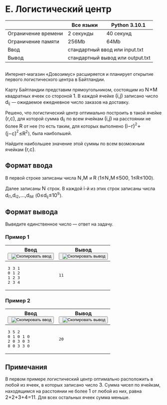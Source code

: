 <div class="problem__statement text" data-bem="{&quot;problem__statement&quot;:{}}">
<div class="problem-statement">
   <div class="header">
      <h1 class="title">E. Логистический центр</h1>
      <table>
         <thead>
            <tr><th></th>
            <th>Все языки</th>
            <th>Python 3.10.1</th>
         </tr></thead>
         <tbody><tr class="time-limit">
            <td class="property-title">Ограничение времени</td>
            <td>2&nbsp;секунды</td>
            <td>40&nbsp;секунд</td>
         </tr>
         <tr class="memory-limit">
            <td class="property-title">Ограничение памяти</td>
            <td>256Mb</td>
            <td>64Mb</td>
         </tr>
         <tr class="input-file">
            <td class="property-title">Ввод</td>
            <td colspan="2">стандартный ввод или input.txt</td>
         </tr>
         <tr class="output-file">
            <td class="property-title">Вывод</td>
            <td colspan="2">стандартный вывод или output.txt</td>
         </tr>
      </tbody></table>
   </div>
   <h2></h2>
   <div class="legend"> Интернет-магазин «Довозимус» расширяется и планирует открытие первого логистического центра в Байтландии. <!--l. 49-->
      <p style="text-indent: 0em;">Карту Байтландии представим прямоугольником, состоящим из <!--l. 49--><span class="MathJax_Preview" style="color: inherit; display: none;"></span><span id="MathJax-Element-1-Frame" class="mjx-chtml MathJax_CHTML" tabindex="0" style="font-size: 117%;"><span id="MJXc-Node-1" class="mjx-math" style="text-indent: 0em;"><span id="MJXc-Node-2" class="mjx-mrow"><span id="MJXc-Node-3" class="mjx-mi"><span class="mjx-char MJXc-TeX-math-I" style="padding-top: 0.491em; padding-bottom: 0.308em; padding-right: 0.085em;">N</span></span><span id="MJXc-Node-4" class="mjx-mo MJXc-space2"><span class="mjx-char MJXc-TeX-main-R" style="padding-top: 0.186em; padding-bottom: 0.308em;">×</span></span><span id="MJXc-Node-5" class="mjx-mi MJXc-space2"><span class="mjx-char MJXc-TeX-math-I" style="padding-top: 0.491em; padding-bottom: 0.308em; padding-right: 0.081em;">M</span></span></span></span></span><script type="math/mml" id="MathJax-Element-1"><math display="inline" style="text-indent: 0em;" xmlns="http://www.w3.org/1998/Math/MathML"><mi>N</mi> <mo>×</mo> <mi>M</mi></math></script> квадратных ячеек
      со стороной <!--l. 49--><span class="MathJax_Preview" style="color: inherit; display: none;"></span><span id="MathJax-Element-2-Frame" class="mjx-chtml MathJax_CHTML" tabindex="0" style="font-size: 117%;"><span id="MJXc-Node-6" class="mjx-math" style="text-indent: 0em;"><span id="MJXc-Node-7" class="mjx-mrow"><span id="MJXc-Node-8" class="mjx-mn"><span class="mjx-char MJXc-TeX-main-R" style="padding-top: 0.369em; padding-bottom: 0.369em;">1</span></span></span></span></span><script type="math/mml" id="MathJax-Element-2"><math display="inline" style="text-indent: 0em;" xmlns="http://www.w3.org/1998/Math/MathML"><mn>1</mn></math></script>.
      В каждой ячейке <!--l. 50--><span class="MathJax_Preview" style="color: inherit; display: none;"></span><span id="MathJax-Element-3-Frame" class="mjx-chtml MathJax_CHTML" tabindex="0" style="font-size: 117%;"><span id="MJXc-Node-9" class="mjx-math" style="text-indent: 0em;"><span id="MJXc-Node-10" class="mjx-mrow"><span id="MJXc-Node-11" class="mjx-mrow"><span id="MJXc-Node-12" class="mjx-mo"><span class="mjx-char MJXc-TeX-main-R" style="padding-top: 0.491em; padding-bottom: 0.614em;">(</span></span><span id="MJXc-Node-13" class="mjx-mrow"><span id="MJXc-Node-14" class="mjx-mi"><span class="mjx-char MJXc-TeX-math-I" style="padding-top: 0.43em; padding-bottom: 0.308em;">i</span></span><span id="MJXc-Node-15" class="mjx-mo"><span class="mjx-char MJXc-TeX-main-R" style="margin-top: -0.18em; padding-bottom: 0.553em;">,</span></span><span id="MJXc-Node-16" class="mjx-mspace" style="width: 0.3em; height: 0px;"></span><span id="MJXc-Node-17" class="mjx-mi MJXc-space1"><span class="mjx-char MJXc-TeX-math-I" style="padding-top: 0.43em; padding-bottom: 0.491em;">j</span></span></span><span id="MJXc-Node-18" class="mjx-mo"><span class="mjx-char MJXc-TeX-main-R" style="padding-top: 0.491em; padding-bottom: 0.614em;">)</span></span></span></span></span></span><script type="math/mml" id="MathJax-Element-3"><math display="inline" style="text-indent: 0em;" xmlns="http://www.w3.org/1998/Math/MathML"><mrow><mo>(</mo><mrow><mi>i</mi><mo>,</mo><mspace width="0.3em"><mi>j</mi></mspace></mrow><mo>)</mo></mrow></math></script> записано число <!--l. 50--><span class="MathJax_Preview" style="color: inherit; display: none;"></span><span id="MathJax-Element-4-Frame" class="mjx-chtml MathJax_CHTML" tabindex="0" style="font-size: 117%;"><span id="MJXc-Node-19" class="mjx-math" style="text-indent: 0em;"><span id="MJXc-Node-20" class="mjx-mrow"><span id="MJXc-Node-21" class="mjx-msub"><span class="mjx-base" style="margin-right: -0.003em;"><span id="MJXc-Node-22" class="mjx-mrow"><span id="MJXc-Node-23" class="mjx-mi"><span class="mjx-char MJXc-TeX-math-I" style="padding-top: 0.491em; padding-bottom: 0.308em; padding-right: 0.003em;">d</span></span></span></span><span class="mjx-sub" style="font-size: 70.7%; vertical-align: -0.212em; padding-right: 0.071em;"><span id="MJXc-Node-24" class="mjx-mrow" style=""><span id="MJXc-Node-25" class="mjx-mi"><span class="mjx-char MJXc-TeX-math-I" style="padding-top: 0.43em; padding-bottom: 0.308em;">i</span></span><span id="MJXc-Node-26" class="mjx-mi"><span class="mjx-char MJXc-TeX-math-I" style="padding-top: 0.43em; padding-bottom: 0.491em;">j</span></span></span></span></span></span></span></span><script type="math/mml" id="MathJax-Element-4"><math display="inline" style="text-indent:
      0em;" xmlns="http://www.w3.org/1998/Math/MathML"><msub><mrow><mi>d</mi></mrow><mrow><mi>i</mi><mi>j</mi></mrow></msub></math></script>&nbsp;—
      ожидаемое ежедневное число заказов на доставку. <!--l. 52-->
      </p><p style="text-indent: 0em;">Решено, что логистический центр оптимально построить в такой ячейке <!--l. 52--><span class="MathJax_Preview" style="color: inherit; display: none;"></span><span id="MathJax-Element-5-Frame" class="mjx-chtml MathJax_CHTML" tabindex="0" style="font-size: 117%;"><span id="MJXc-Node-27" class="mjx-math" style="text-indent: 0em;"><span id="MJXc-Node-28" class="mjx-mrow"><span id="MJXc-Node-29" class="mjx-mrow"><span id="MJXc-Node-30" class="mjx-mo"><span class="mjx-char MJXc-TeX-main-R" style="padding-top: 0.491em; padding-bottom: 0.614em;">(</span></span><span id="MJXc-Node-31" class="mjx-mrow"><span id="MJXc-Node-32" class="mjx-mi"><span class="mjx-char MJXc-TeX-math-I" style="padding-top: 0.247em; padding-bottom: 0.308em;">r</span></span><span id="MJXc-Node-33" class="mjx-mo"><span class="mjx-char MJXc-TeX-main-R" style="margin-top: -0.18em; padding-bottom: 0.553em;">,</span></span><span id="MJXc-Node-34" class="mjx-mspace" style="width: 0.3em; height: 0px;"></span><span id="MJXc-Node-35" class="mjx-mi MJXc-space1"><span class="mjx-char MJXc-TeX-math-I" style="padding-top: 0.247em; padding-bottom: 0.308em;">c</span></span></span><span id="MJXc-Node-36" class="mjx-mo"><span class="mjx-char MJXc-TeX-main-R" style="padding-top: 0.491em; padding-bottom: 0.614em;">)</span></span></span></span></span></span><script type="math/mml" id="MathJax-Element-5"><math display="inline" style="text-indent: 0em;" xmlns="http://www.w3.org/1998/Math/MathML"><mrow><mo>(</mo><mrow><mi>r</mi><mo>,</mo><mspace width="0.3em"><mi>c</mi></mspace></mrow><mo>)</mo></mrow></math></script>,
      для которой сумма <!--l. 53--><span class="MathJax_Preview" style="color: inherit; display: none;"></span><span id="MathJax-Element-6-Frame" class="mjx-chtml MathJax_CHTML" tabindex="0" style="font-size: 117%;"><span id="MJXc-Node-37" class="mjx-math" style="text-indent: 0em;"><span id="MJXc-Node-38" class="mjx-mrow"><span id="MJXc-Node-39" class="mjx-msub"><span class="mjx-base" style="margin-right: -0.003em;"><span id="MJXc-Node-40" class="mjx-mrow"><span id="MJXc-Node-41" class="mjx-mi"><span class="mjx-char MJXc-TeX-math-I" style="padding-top: 0.491em; padding-bottom: 0.308em; padding-right: 0.003em;">d</span></span></span></span><span class="mjx-sub" style="font-size: 70.7%; vertical-align: -0.212em; padding-right: 0.071em;"><span id="MJXc-Node-42" class="mjx-mrow" style=""><span id="MJXc-Node-43" class="mjx-mi"><span class="mjx-char MJXc-TeX-math-I" style="padding-top: 0.43em; padding-bottom: 0.308em;">i</span></span><span id="MJXc-Node-44" class="mjx-mi"><span class="mjx-char MJXc-TeX-math-I" style="padding-top: 0.43em; padding-bottom: 0.491em;">j</span></span></span></span></span></span></span></span><script type="math/mml" id="MathJax-Element-6"><math display="inline" style="text-indent: 0em;" xmlns="http://www.w3.org/1998/Math/MathML"><msub><mrow><mi>d</mi></mrow><mrow><mi>i</mi><mi>j</mi></mrow></msub></math></script>
      по всем ячейкам <!--l. 53--><span class="MathJax_Preview" style="color: inherit; display: none;"></span><span id="MathJax-Element-7-Frame" class="mjx-chtml MathJax_CHTML" tabindex="0" style="font-size: 117%;"><span id="MJXc-Node-45" class="mjx-math" style="text-indent: 0em;"><span id="MJXc-Node-46" class="mjx-mrow"><span id="MJXc-Node-47" class="mjx-mrow"><span id="MJXc-Node-48" class="mjx-mo"><span class="mjx-char MJXc-TeX-main-R" style="padding-top: 0.491em; padding-bottom: 0.614em;">(</span></span><span id="MJXc-Node-49" class="mjx-mrow"><span id="MJXc-Node-50" class="mjx-mi"><span class="mjx-char MJXc-TeX-math-I" style="padding-top: 0.43em; padding-bottom: 0.308em;">i</span></span><span id="MJXc-Node-51" class="mjx-mo"><span class="mjx-char MJXc-TeX-main-R" style="margin-top: -0.18em; padding-bottom: 0.553em;">,</span></span><span id="MJXc-Node-52" class="mjx-mspace" style="width: 0.3em; height: 0px;"></span><span id="MJXc-Node-53" class="mjx-mi MJXc-space1"><span class="mjx-char MJXc-TeX-math-I" style="padding-top: 0.43em; padding-bottom: 0.491em;">j</span></span></span><span id="MJXc-Node-54" class="mjx-mo"><span class="mjx-char MJXc-TeX-main-R" style="padding-top: 0.491em; padding-bottom: 0.614em;">)</span></span></span></span></span></span><script type="math/mml" id="MathJax-Element-7"><math display="inline" style="text-indent: 0em;" xmlns="http://www.w3.org/1998/Math/MathML"><mrow><mo>(</mo><mrow><mi>i</mi><mo>,</mo><mspace width="0.3em"><mi>j</mi></mspace></mrow><mo>)</mo></mrow></math></script> на расстоянии не более <!--l. 53--><span class="MathJax_Preview" style="color: inherit; display: none;"></span><span id="MathJax-Element-8-Frame" class="mjx-chtml MathJax_CHTML" tabindex="0" style="font-size: 117%;"><span id="MJXc-Node-55" class="mjx-math" style="text-indent: 0em;"><span id="MJXc-Node-56" class="mjx-mrow"><span id="MJXc-Node-57" class="mjx-mi"><span class="mjx-char MJXc-TeX-math-I" style="padding-top: 0.491em; padding-bottom: 0.308em;">R</span></span></span></span></span><script type="math/mml" id="MathJax-Element-8"><math display="inline" style="text-indent: 0em;" xmlns="http://www.w3.org/1998/Math/MathML"><mi>R</mi></math></script> от нее (то есть таким, для которых
      выполнено <!--l. 53--><span class="MathJax_Preview" style="color: inherit; display: none;"></span><span id="MathJax-Element-9-Frame" class="mjx-chtml MathJax_CHTML" tabindex="0" style="font-size: 117%;"><span id="MJXc-Node-58" class="mjx-math" style="text-indent: 0em;"><span id="MJXc-Node-59" class="mjx-mrow"><span id="MJXc-Node-60" class="mjx-msup"><span class="mjx-base"><span id="MJXc-Node-61" class="mjx-mrow"><span id="MJXc-Node-62" class="mjx-mrow"><span id="MJXc-Node-63" class="mjx-mo"><span class="mjx-char MJXc-TeX-main-R" style="padding-top: 0.491em; padding-bottom: 0.614em;">(</span></span><span id="MJXc-Node-64" class="mjx-mrow"><span id="MJXc-Node-65" class="mjx-mi"><span class="mjx-char MJXc-TeX-math-I" style="padding-top: 0.43em; padding-bottom: 0.308em;">i</span></span><span id="MJXc-Node-66" class="mjx-mo MJXc-space2"><span class="mjx-char MJXc-TeX-main-R" style="padding-top: 0.308em; padding-bottom: 0.43em;">−</span></span><span id="MJXc-Node-67" class="mjx-mi MJXc-space2"><span class="mjx-char MJXc-TeX-math-I" style="padding-top: 0.247em; padding-bottom: 0.308em;">r</span></span></span><span id="MJXc-Node-68" class="mjx-mo"><span class="mjx-char MJXc-TeX-main-R" style="padding-top: 0.491em; padding-bottom: 0.614em;">)</span></span></span></span></span><span class="mjx-sup" style="font-size: 70.7%; vertical-align: 0.71em; padding-left: 0px; padding-right: 0.071em;"><span id="MJXc-Node-69" class="mjx-mrow" style=""><span id="MJXc-Node-70" class="mjx-mn"><span class="mjx-char MJXc-TeX-main-R" style="padding-top: 0.369em; padding-bottom: 0.369em;">2</span></span></span></span></span><span id="MJXc-Node-71" class="mjx-mo MJXc-space2"><span class="mjx-char MJXc-TeX-main-R" style="padding-top: 0.308em; padding-bottom: 0.43em;">+</span></span><span id="MJXc-Node-72" class="mjx-msup MJXc-space2"><span class="mjx-base"><span id="MJXc-Node-73" class="mjx-mrow"><span id="MJXc-Node-74" class="mjx-mrow"><span id="MJXc-Node-75" class="mjx-mo"><span class="mjx-char MJXc-TeX-main-R" style="padding-top: 0.491em; padding-bottom: 0.614em;">(</span></span><span id="MJXc-Node-76" class="mjx-mrow"><span id="MJXc-Node-77" class="mjx-mi"><span class="mjx-char MJXc-TeX-math-I" style="padding-top: 0.43em; padding-bottom: 0.491em;">j</span></span><span id="MJXc-Node-78" class="mjx-mo MJXc-space2"><span class="mjx-char MJXc-TeX-main-R" style="padding-top: 0.308em; padding-bottom: 0.43em;">−</span></span><span id="MJXc-Node-79" class="mjx-mi MJXc-space2"><span class="mjx-char MJXc-TeX-math-I" style="padding-top: 0.247em; padding-bottom: 0.308em;">c</span></span></span><span id="MJXc-Node-80" class="mjx-mo"><span class="mjx-char MJXc-TeX-main-R" style="padding-top: 0.491em; padding-bottom: 0.614em;">)</span></span></span></span></span><span class="mjx-sup" style="font-size: 70.7%; vertical-align: 0.71em; padding-left: 0px; padding-right: 0.071em;"><span id="MJXc-Node-81" class="mjx-mrow" style=""><span id="MJXc-Node-82" class="mjx-mn"><span class="mjx-char MJXc-TeX-main-R" style="padding-top: 0.369em; padding-bottom: 0.369em;">2</span></span></span></span></span><span id="MJXc-Node-83" class="mjx-mo MJXc-space3"><span class="mjx-char MJXc-TeX-main-R" style="padding-top: 0.369em; padding-bottom: 0.491em;">≤</span></span><span id="MJXc-Node-84" class="mjx-msup MJXc-space3"><span class="mjx-base"><span id="MJXc-Node-85" class="mjx-mrow"><span id="MJXc-Node-86" class="mjx-mi"><span class="mjx-char MJXc-TeX-math-I" style="padding-top: 0.491em; padding-bottom: 0.308em;">R</span></span></span></span><span class="mjx-sup" style="font-size: 70.7%; vertical-align: 0.513em; padding-left: 0px; padding-right: 0.071em;"><span id="MJXc-Node-87" class="mjx-mrow" style=""><span id="MJXc-Node-88" class="mjx-mn"><span class="mjx-char MJXc-TeX-main-R" style="padding-top: 0.369em; padding-bottom: 0.369em;">2</span></span></span></span></span></span></span></span><script type="math/mml" id="MathJax-Element-9"><math display="inline" style="text-indent: 0em;" xmlns="http://www.w3.org/1998/Math/MathML"><msup><mrow><mrow><mo>(</mo><mrow><mi>i</mi>
      <mo>−</mo> <mi>r</mi></mrow><mo>)</mo></mrow></mrow><mrow><mn>2</mn></mrow></msup> <mo>+</mo> <msup><mrow><mrow><mo>(</mo><mrow><mi>j</mi>
      <mo>−</mo> <mi>c</mi></mrow><mo>)</mo></mrow></mrow><mrow><mn>2</mn></mrow></msup> <mo>≤</mo> <msup><mrow><mi>R</mi></mrow><mrow><mn>2</mn></mrow></msup></math></script>),
      была наибольшей. <!--l. 55-->
      </p><p style="text-indent: 0em;">Найдите наибольшее значение этой суммы по всем возможным ячейкам <!--l. 55--><span class="MathJax_Preview" style="color: inherit; display: none;"></span><span id="MathJax-Element-10-Frame" class="mjx-chtml MathJax_CHTML" tabindex="0" style="font-size: 117%;"><span id="MJXc-Node-89" class="mjx-math" style="text-indent: 0em;"><span id="MJXc-Node-90" class="mjx-mrow"><span id="MJXc-Node-91" class="mjx-mrow"><span id="MJXc-Node-92" class="mjx-mo"><span class="mjx-char MJXc-TeX-main-R" style="padding-top: 0.491em; padding-bottom: 0.614em;">(</span></span><span id="MJXc-Node-93" class="mjx-mrow"><span id="MJXc-Node-94" class="mjx-mi"><span class="mjx-char MJXc-TeX-math-I" style="padding-top: 0.247em; padding-bottom: 0.308em;">r</span></span><span id="MJXc-Node-95" class="mjx-mo"><span class="mjx-char MJXc-TeX-main-R" style="margin-top: -0.18em; padding-bottom: 0.553em;">,</span></span><span id="MJXc-Node-96" class="mjx-mspace" style="width: 0.3em; height: 0px;"></span><span id="MJXc-Node-97" class="mjx-mi MJXc-space1"><span class="mjx-char MJXc-TeX-math-I" style="padding-top: 0.247em; padding-bottom: 0.308em;">c</span></span></span><span id="MJXc-Node-98" class="mjx-mo"><span class="mjx-char MJXc-TeX-main-R" style="padding-top: 0.491em; padding-bottom: 0.614em;">)</span></span></span></span></span></span><script type="math/mml" id="MathJax-Element-10"><math display="inline" style="text-indent: 0em;" xmlns="http://www.w3.org/1998/Math/MathML"><mrow><mo>(</mo><mrow><mi>r</mi><mo>,</mo><mspace width="0.3em"><mi>c</mi></mspace></mrow><mo>)</mo></mrow></math></script>.
      </p>
      <p></p>
      <p></p>

   </div>
   <h2>Формат ввода</h2>
   <div class="input-specification"> В первой строке записаны числа <!--l. 58--><span class="MathJax_Preview" style="color: inherit; display: none;"></span><span id="MathJax-Element-11-Frame" class="mjx-chtml MathJax_CHTML" tabindex="0" style="font-size: 117%;"><span id="MJXc-Node-99" class="mjx-math" style="text-indent: 0em;"><span id="MJXc-Node-100" class="mjx-mrow"><span id="MJXc-Node-101" class="mjx-mi"><span class="mjx-char MJXc-TeX-math-I" style="padding-top: 0.491em; padding-bottom: 0.308em; padding-right: 0.085em;">N</span></span><span id="MJXc-Node-102" class="mjx-mo"><span class="mjx-char MJXc-TeX-main-R" style="margin-top: -0.18em; padding-bottom: 0.553em;">,</span></span><span id="MJXc-Node-103" class="mjx-mspace" style="width: 0.3em; height: 0px;"></span><span id="MJXc-Node-104" class="mjx-mi MJXc-space1"><span class="mjx-char MJXc-TeX-math-I" style="padding-top: 0.491em; padding-bottom: 0.308em; padding-right: 0.081em;">M</span></span></span></span></span><script type="math/mml" id="MathJax-Element-11"><math display="inline" style="text-indent: 0em;" xmlns="http://www.w3.org/1998/Math/MathML"><mi>N</mi><mo>,</mo><mspace width="0.3em"><mi>M</mi></mspace></math></script> и <!--l. 58--><span class="MathJax_Preview" style="color: inherit; display: none;"></span><span id="MathJax-Element-12-Frame" class="mjx-chtml MathJax_CHTML" tabindex="0" style="font-size: 117%;"><span id="MJXc-Node-105" class="mjx-math" style="text-indent: 0em;"><span id="MJXc-Node-106" class="mjx-mrow"><span id="MJXc-Node-107" class="mjx-mi"><span class="mjx-char MJXc-TeX-math-I" style="padding-top: 0.491em; padding-bottom: 0.308em;">R</span></span></span></span></span><script type="math/mml" id="MathJax-Element-12"><math display="inline" style="text-indent: 0em;" xmlns="http://www.w3.org/1998/Math/MathML"><mi>R</mi></math></script>
      (<!--l. 58--><span class="MathJax_Preview" style="color: inherit; display: none;"></span><span id="MathJax-Element-13-Frame" class="mjx-chtml MathJax_CHTML" tabindex="0" style="font-size: 117%;"><span id="MJXc-Node-108" class="mjx-math" style="text-indent: 0em;"><span id="MJXc-Node-109" class="mjx-mrow"><span id="MJXc-Node-110" class="mjx-mn"><span class="mjx-char MJXc-TeX-main-R" style="padding-top: 0.369em; padding-bottom: 0.369em;">1</span></span><span id="MJXc-Node-111" class="mjx-mo MJXc-space3"><span class="mjx-char MJXc-TeX-main-R" style="padding-top: 0.369em; padding-bottom: 0.491em;">≤</span></span><span id="MJXc-Node-112" class="mjx-mi MJXc-space3"><span class="mjx-char MJXc-TeX-math-I" style="padding-top: 0.491em; padding-bottom: 0.308em; padding-right: 0.085em;">N</span></span><span id="MJXc-Node-113" class="mjx-mo"><span class="mjx-char MJXc-TeX-main-R" style="margin-top: -0.18em; padding-bottom: 0.553em;">,</span></span><span id="MJXc-Node-114" class="mjx-mi MJXc-space1"><span class="mjx-char MJXc-TeX-math-I" style="padding-top: 0.491em; padding-bottom: 0.308em; padding-right: 0.081em;">M</span></span><span id="MJXc-Node-115" class="mjx-mo MJXc-space3"><span class="mjx-char MJXc-TeX-main-R" style="padding-top: 0.369em; padding-bottom: 0.491em;">≤</span></span><span id="MJXc-Node-116" class="mjx-mn MJXc-space3"><span class="mjx-char MJXc-TeX-main-R" style="padding-top: 0.369em; padding-bottom: 0.369em;">5</span></span><span id="MJXc-Node-117" class="mjx-mn"><span class="mjx-char MJXc-TeX-main-R" style="padding-top: 0.369em; padding-bottom: 0.369em;">0</span></span><span id="MJXc-Node-118" class="mjx-mn"><span class="mjx-char MJXc-TeX-main-R" style="padding-top: 0.369em; padding-bottom: 0.369em;">0</span></span></span></span></span><script type="math/mml" id="MathJax-Element-13"><math display="inline" style="text-indent: 0em;" xmlns="http://www.w3.org/1998/Math/MathML"><mn>1</mn> <mo>≤</mo>
      <mi>N</mi><mo>,</mo><mi>M</mi> <mo>≤</mo> <mn>5</mn><mn>0</mn><mn>0</mn></math></script>, <!--l. 58--><span class="MathJax_Preview" style="color: inherit; display: none;"></span><span id="MathJax-Element-14-Frame" class="mjx-chtml MathJax_CHTML" tabindex="0" style="font-size: 117%;"><span id="MJXc-Node-119" class="mjx-math" style="text-indent: 0em;"><span id="MJXc-Node-120" class="mjx-mrow"><span id="MJXc-Node-121" class="mjx-mn"><span class="mjx-char MJXc-TeX-main-R" style="padding-top: 0.369em; padding-bottom: 0.369em;">1</span></span><span id="MJXc-Node-122" class="mjx-mo MJXc-space3"><span class="mjx-char MJXc-TeX-main-R" style="padding-top: 0.369em; padding-bottom: 0.491em;">≤</span></span><span id="MJXc-Node-123" class="mjx-mi MJXc-space3"><span class="mjx-char MJXc-TeX-math-I" style="padding-top: 0.491em; padding-bottom: 0.308em;">R</span></span><span id="MJXc-Node-124" class="mjx-mo MJXc-space3"><span class="mjx-char MJXc-TeX-main-R" style="padding-top: 0.369em; padding-bottom: 0.491em;">≤</span></span><span id="MJXc-Node-125" class="mjx-mn MJXc-space3"><span class="mjx-char MJXc-TeX-main-R" style="padding-top: 0.369em; padding-bottom: 0.369em;">1</span></span><span id="MJXc-Node-126" class="mjx-mn"><span class="mjx-char MJXc-TeX-main-R" style="padding-top: 0.369em; padding-bottom: 0.369em;">0</span></span><span id="MJXc-Node-127" class="mjx-mn"><span class="mjx-char MJXc-TeX-main-R" style="padding-top: 0.369em; padding-bottom: 0.369em;">0</span></span></span></span></span><script type="math/mml" id="MathJax-Element-14"><math display="inline" style="text-indent:
      0em;" xmlns="http://www.w3.org/1998/Math/MathML"><mn>1</mn> <mo>≤</mo> <mi>R</mi> <mo>≤</mo> <mn>1</mn><mn>0</mn><mn>0</mn></math></script>).
      <!--l. 60-->
      <p style="text-indent: 0em;">Далее записаны <!--l. 60--><span class="MathJax_Preview" style="color: inherit; display: none;"></span><span id="MathJax-Element-15-Frame" class="mjx-chtml MathJax_CHTML" tabindex="0" style="font-size: 117%;"><span id="MJXc-Node-128" class="mjx-math" style="text-indent: 0em;"><span id="MJXc-Node-129" class="mjx-mrow"><span id="MJXc-Node-130" class="mjx-mi"><span class="mjx-char MJXc-TeX-math-I" style="padding-top: 0.491em; padding-bottom: 0.308em; padding-right: 0.085em;">N</span></span></span></span></span><script type="math/mml" id="MathJax-Element-15"><math display="inline" style="text-indent: 0em;" xmlns="http://www.w3.org/1998/Math/MathML"><mi>N</mi></math></script>
      строк. В каждой <!--l. 60--><span class="MathJax_Preview" style="color: inherit; display: none;"></span><span id="MathJax-Element-16-Frame" class="mjx-chtml MathJax_CHTML" tabindex="0" style="font-size: 117%;"><span id="MJXc-Node-131" class="mjx-math" style="text-indent: 0em;"><span id="MJXc-Node-132" class="mjx-mrow"><span id="MJXc-Node-133" class="mjx-mi"><span class="mjx-char MJXc-TeX-math-I" style="padding-top: 0.43em; padding-bottom: 0.308em;">i</span></span></span></span></span><script type="math/mml" id="MathJax-Element-16"><math display="inline" style="text-indent: 0em;" xmlns="http://www.w3.org/1998/Math/MathML"><mi>i</mi></math></script>-й
      из этих строк записаны числа <!--l. 60--><span class="MathJax_Preview" style="color: inherit; display: none;"></span><span id="MathJax-Element-17-Frame" class="mjx-chtml MathJax_CHTML" tabindex="0" style="font-size: 117%;"><span id="MJXc-Node-134" class="mjx-math" style="text-indent: 0em;"><span id="MJXc-Node-135" class="mjx-mrow"><span id="MJXc-Node-136" class="mjx-msub"><span class="mjx-base" style="margin-right: -0.003em;"><span id="MJXc-Node-137" class="mjx-mrow"><span id="MJXc-Node-138" class="mjx-mi"><span class="mjx-char MJXc-TeX-math-I" style="padding-top: 0.491em; padding-bottom: 0.308em; padding-right: 0.003em;">d</span></span></span></span><span class="mjx-sub" style="font-size: 70.7%; vertical-align: -0.212em; padding-right: 0.071em;"><span id="MJXc-Node-139" class="mjx-mrow" style=""><span id="MJXc-Node-140" class="mjx-mi"><span class="mjx-char MJXc-TeX-math-I" style="padding-top: 0.43em; padding-bottom: 0.308em;">i</span></span><span id="MJXc-Node-141" class="mjx-mn"><span class="mjx-char MJXc-TeX-main-R" style="padding-top: 0.369em; padding-bottom: 0.369em;">1</span></span></span></span></span><span id="MJXc-Node-142" class="mjx-mo"><span class="mjx-char MJXc-TeX-main-R" style="margin-top: -0.18em; padding-bottom: 0.553em;">,</span></span><span id="MJXc-Node-143" class="mjx-mspace" style="width: 0.3em; height: 0px;"></span><span id="MJXc-Node-144" class="mjx-msub MJXc-space1"><span class="mjx-base" style="margin-right: -0.003em;"><span id="MJXc-Node-145" class="mjx-mrow"><span id="MJXc-Node-146" class="mjx-mi"><span class="mjx-char MJXc-TeX-math-I" style="padding-top: 0.491em; padding-bottom: 0.308em; padding-right: 0.003em;">d</span></span></span></span><span class="mjx-sub" style="font-size: 70.7%; vertical-align: -0.212em; padding-right: 0.071em;"><span id="MJXc-Node-147" class="mjx-mrow" style=""><span id="MJXc-Node-148" class="mjx-mi"><span class="mjx-char MJXc-TeX-math-I" style="padding-top: 0.43em; padding-bottom: 0.308em;">i</span></span><span id="MJXc-Node-149" class="mjx-mn"><span class="mjx-char MJXc-TeX-main-R" style="padding-top: 0.369em; padding-bottom: 0.369em;">2</span></span></span></span></span><span id="MJXc-Node-150" class="mjx-mo"><span class="mjx-char MJXc-TeX-main-R" style="margin-top: -0.18em; padding-bottom: 0.553em;">,</span></span><span id="MJXc-Node-151" class="mjx-mo MJXc-space1"><span class="mjx-char MJXc-TeX-main-R" style="margin-top: -0.18em; padding-bottom: 0.369em;">…</span></span><span id="MJXc-Node-152" class="mjx-mo MJXc-space1"><span class="mjx-char MJXc-TeX-main-R" style="margin-top: -0.18em; padding-bottom: 0.553em;">,</span></span><span id="MJXc-Node-153" class="mjx-mspace" style="width: 0.3em; height: 0px;"></span><span id="MJXc-Node-154" class="mjx-msub MJXc-space1"><span class="mjx-base" style="margin-right: -0.003em;"><span id="MJXc-Node-155" class="mjx-mrow"><span id="MJXc-Node-156" class="mjx-mi"><span class="mjx-char MJXc-TeX-math-I" style="padding-top: 0.491em; padding-bottom: 0.308em; padding-right: 0.003em;">d</span></span></span></span><span class="mjx-sub" style="font-size: 70.7%; vertical-align: -0.212em; padding-right: 0.071em;"><span id="MJXc-Node-157" class="mjx-mrow" style=""><span id="MJXc-Node-158" class="mjx-mi"><span class="mjx-char MJXc-TeX-math-I" style="padding-top: 0.43em; padding-bottom: 0.308em;">i</span></span><span id="MJXc-Node-159" class="mjx-mi"><span class="mjx-char MJXc-TeX-math-I" style="padding-top: 0.491em; padding-bottom: 0.308em; padding-right: 0.081em;">M</span></span></span></span></span></span></span></span><script type="math/mml" id="MathJax-Element-17"><math display="inline" style="text-indent: 0em;" xmlns="http://www.w3.org/1998/Math/MathML"><msub><mrow><mi>d</mi></mrow><mrow><mi>i</mi><mn>1</mn></mrow></msub><mo>,</mo><mspace width="0.3em"><msub><mrow><mi>d</mi></mrow><mrow><mi>i</mi><mn>2</mn></mrow></msub><mo>,</mo><mo>…</mo><mo>,</mo><mspace width="0.3em"><msub><mrow><mi>d</mi></mrow><mrow><mi>i</mi><mi>M</mi></mrow></msub></mspace></mspace></math></script>
      (<!--l. 60--><span class="MathJax_Preview" style="color: inherit; display: none;"></span><span id="MathJax-Element-18-Frame" class="mjx-chtml MathJax_CHTML" tabindex="0" style="font-size: 117%;"><span id="MJXc-Node-160" class="mjx-math" style="text-indent: 0em;"><span id="MJXc-Node-161" class="mjx-mrow"><span id="MJXc-Node-162" class="mjx-mn"><span class="mjx-char MJXc-TeX-main-R" style="padding-top: 0.369em; padding-bottom: 0.369em;">0</span></span><span id="MJXc-Node-163" class="mjx-mo MJXc-space3"><span class="mjx-char MJXc-TeX-main-R" style="padding-top: 0.369em; padding-bottom: 0.491em;">≤</span></span><span id="MJXc-Node-164" class="mjx-msub MJXc-space3"><span class="mjx-base" style="margin-right: -0.003em;"><span id="MJXc-Node-165" class="mjx-mrow"><span id="MJXc-Node-166" class="mjx-mi"><span class="mjx-char MJXc-TeX-math-I" style="padding-top: 0.491em; padding-bottom: 0.308em; padding-right: 0.003em;">d</span></span></span></span><span class="mjx-sub" style="font-size: 70.7%; vertical-align: -0.212em; padding-right: 0.071em;"><span id="MJXc-Node-167" class="mjx-mrow" style=""><span id="MJXc-Node-168" class="mjx-mi"><span class="mjx-char MJXc-TeX-math-I" style="padding-top: 0.43em; padding-bottom: 0.308em;">i</span></span><span id="MJXc-Node-169" class="mjx-mi"><span class="mjx-char MJXc-TeX-math-I" style="padding-top: 0.43em; padding-bottom: 0.491em;">j</span></span></span></span></span><span id="MJXc-Node-170" class="mjx-mo MJXc-space3"><span class="mjx-char MJXc-TeX-main-R" style="padding-top: 0.369em; padding-bottom: 0.491em;">≤</span></span><span id="MJXc-Node-171" class="mjx-mn MJXc-space3"><span class="mjx-char MJXc-TeX-main-R" style="padding-top: 0.369em; padding-bottom: 0.369em;">1</span></span><span id="MJXc-Node-172" class="mjx-msup"><span class="mjx-base"><span id="MJXc-Node-173" class="mjx-mrow"><span id="MJXc-Node-174" class="mjx-mn"><span class="mjx-char MJXc-TeX-main-R" style="padding-top: 0.369em; padding-bottom: 0.369em;">0</span></span></span></span><span class="mjx-sup" style="font-size: 70.7%; vertical-align: 0.591em; padding-left: 0px; padding-right: 0.071em;"><span id="MJXc-Node-175" class="mjx-mrow" style=""><span id="MJXc-Node-176" class="mjx-mn"><span class="mjx-char MJXc-TeX-main-R" style="padding-top: 0.369em; padding-bottom: 0.369em;">9</span></span></span></span></span></span></span></span><script type="math/mml" id="MathJax-Element-18"><math display="inline" style="text-indent: 0em;" xmlns="http://www.w3.org/1998/Math/MathML"><mn>0</mn> <mo>≤</mo>
      <msub><mrow><mi>d</mi></mrow><mrow><mi>i</mi><mi>j</mi></mrow></msub> <mo>≤</mo> <mn>1</mn><msup><mrow><mn>0</mn></mrow><mrow><mn>9</mn></mrow></msup></math></script>).
      </p>

   </div>
   <h2>Формат вывода</h2>
   <div class="output-specification"> Выведите единственное число&nbsp;— ответ на задачу. </div>
   <h3>Пример 1</h3>
   <table class="sample-tests">
      <thead>
         <tr>
            <th>Ввод<div class="problem__copy-sample"><button class="button button_theme_pseudo button_size_s button_only-icon_yes problem__copy-button problem__copy-button_type_input i-bem" data-bem="{&quot;button&quot;:{}}" role="button" type="button" title="Скопировать ввод"><span class="button__text">&nbsp;<img class="image button__icon button__icon_role_copy" src="//yastatic.net/lego/_/La6qi18Z8LwgnZdsAr1qy1GwCwo.gif" alt="Скопировать ввод"></span></button></div></th>
            <th>Вывод<div class="problem__copy-sample"><button class="button button_theme_pseudo button_size_s button_only-icon_yes problem__copy-button problem__copy-button_type_output i-bem" data-bem="{&quot;button&quot;:{}}" role="button" type="button" title="Скопировать вывод"><span class="button__text">&nbsp;<img class="image button__icon button__icon_role_copy" src="//yastatic.net/lego/_/La6qi18Z8LwgnZdsAr1qy1GwCwo.gif" alt="Скопировать вывод"></span></button></div></th>
         </tr>
      </thead>
      <tbody>
         <tr>
            <td><pre>3 3 1
0 1 2
1 2 3
2 3 4
</pre></td>
            <td><pre>11
</pre></td>
         </tr>
      </tbody>
   </table>
   <h3>Пример 2</h3>
   <table class="sample-tests">
      <thead>
         <tr>
            <th>Ввод<div class="problem__copy-sample"><button class="button button_theme_pseudo button_size_s button_only-icon_yes problem__copy-button problem__copy-button_type_input i-bem" data-bem="{&quot;button&quot;:{}}" role="button" type="button" title="Скопировать ввод"><span class="button__text">&nbsp;<img class="image button__icon button__icon_role_copy" src="//yastatic.net/lego/_/La6qi18Z8LwgnZdsAr1qy1GwCwo.gif" alt="Скопировать ввод"></span></button></div></th>
            <th>Вывод<div class="problem__copy-sample"><button class="button button_theme_pseudo button_size_s button_only-icon_yes problem__copy-button problem__copy-button_type_output i-bem" data-bem="{&quot;button&quot;:{}}" role="button" type="button" title="Скопировать вывод"><span class="button__text">&nbsp;<img class="image button__icon button__icon_role_copy" src="//yastatic.net/lego/_/La6qi18Z8LwgnZdsAr1qy1GwCwo.gif" alt="Скопировать вывод"></span></button></div></th>
         </tr>
      </thead>
      <tbody>
         <tr>
            <td><pre>3 5 2
0 1 0 1 0
2 0 3 0 3
8 0 3 3 0
</pre></td>
            <td><pre>20
</pre></td>
         </tr>
      </tbody>
   </table>
   <h2>Примечания</h2>
   <div class="notes"> В первом примере логистический центр оптимально расположить в любой из ячеек, в которых записано число <!--l. 66--><span class="MathJax_Preview" style="color: inherit; display: none;"></span><span id="MathJax-Element-19-Frame" class="mjx-chtml MathJax_CHTML" tabindex="0" style="font-size: 117%;"><span id="MJXc-Node-177" class="mjx-math" style="text-indent: 0em;"><span id="MJXc-Node-178" class="mjx-mrow"><span id="MJXc-Node-179" class="mjx-mn"><span class="mjx-char MJXc-TeX-main-R" style="padding-top: 0.369em; padding-bottom: 0.369em;">3</span></span></span></span></span><script type="math/mml" id="MathJax-Element-19"><math display="inline" style="text-indent: 0em;" xmlns="http://www.w3.org/1998/Math/MathML"><mn>3</mn></math></script>. Сумма чисел по ячейкам,
      находящимся на расстоянии не более <!--l. 66--><span class="MathJax_Preview" style="color: inherit; display: none;"></span><span id="MathJax-Element-20-Frame" class="mjx-chtml MathJax_CHTML" tabindex="0" style="font-size: 117%;"><span id="MJXc-Node-180" class="mjx-math" style="text-indent: 0em;"><span id="MJXc-Node-181" class="mjx-mrow"><span id="MJXc-Node-182" class="mjx-mn"><span class="mjx-char MJXc-TeX-main-R" style="padding-top: 0.369em; padding-bottom: 0.369em;">1</span></span></span></span></span><script type="math/mml" id="MathJax-Element-20"><math display="inline" style="text-indent: 0em;" xmlns="http://www.w3.org/1998/Math/MathML"><mn>1</mn></math></script>
      от любой из них, равна <!--l. 66--><span class="MathJax_Preview" style="color: inherit; display: none;"></span><span id="MathJax-Element-21-Frame" class="mjx-chtml MathJax_CHTML" tabindex="0" style="font-size: 117%;"><span id="MJXc-Node-183" class="mjx-math" style="text-indent: 0em;"><span id="MJXc-Node-184" class="mjx-mrow"><span id="MJXc-Node-185" class="mjx-mn"><span class="mjx-char MJXc-TeX-main-R" style="padding-top: 0.369em; padding-bottom: 0.369em;">2</span></span><span id="MJXc-Node-186" class="mjx-mo MJXc-space2"><span class="mjx-char MJXc-TeX-main-R" style="padding-top: 0.308em; padding-bottom: 0.43em;">+</span></span><span id="MJXc-Node-187" class="mjx-mn MJXc-space2"><span class="mjx-char MJXc-TeX-main-R" style="padding-top: 0.369em; padding-bottom: 0.369em;">2</span></span><span id="MJXc-Node-188" class="mjx-mo MJXc-space2"><span class="mjx-char MJXc-TeX-main-R" style="padding-top: 0.308em; padding-bottom: 0.43em;">+</span></span><span id="MJXc-Node-189" class="mjx-mn MJXc-space2"><span class="mjx-char MJXc-TeX-main-R" style="padding-top: 0.369em; padding-bottom: 0.369em;">3</span></span><span id="MJXc-Node-190" class="mjx-mo MJXc-space2"><span class="mjx-char MJXc-TeX-main-R" style="padding-top: 0.308em; padding-bottom: 0.43em;">+</span></span><span id="MJXc-Node-191" class="mjx-mn MJXc-space2"><span class="mjx-char MJXc-TeX-main-R" style="padding-top: 0.369em; padding-bottom: 0.369em;">4</span></span><span id="MJXc-Node-192" class="mjx-mo MJXc-space3"><span class="mjx-char MJXc-TeX-main-R" style="padding-top: 0.064em; padding-bottom: 0.308em;">=</span></span><span id="MJXc-Node-193" class="mjx-mn MJXc-space3"><span class="mjx-char MJXc-TeX-main-R" style="padding-top: 0.369em; padding-bottom: 0.369em;">1</span></span><span id="MJXc-Node-194" class="mjx-mn"><span class="mjx-char MJXc-TeX-main-R" style="padding-top: 0.369em; padding-bottom: 0.369em;">1</span></span></span></span></span><script type="math/mml" id="MathJax-Element-21"><math display="inline" style="text-indent: 0em;" xmlns="http://www.w3.org/1998/Math/MathML"><mn>2</mn>
      <mo>+</mo> <mn>2</mn> <mo>+</mo> <mn>3</mn> <mo>+</mo> <mn>4</mn> <mo>=</mo> <mn>1</mn><mn>1</mn></math></script>. Для всех остальных
      ячеек сумма меньше. 
   </div>
</div></div>